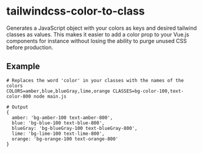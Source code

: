 # tailwindcss-color-to-class
Generates a JavaScript object with your colors as keys and desired tailwind classes as values. 
This makes it easier to add a color prop to your Vue.js components for instance without losing the ability to purge unused CSS before production.

## Example
```shell script
# Replaces the word 'color' in your classes with the names of the colors
COLORS=amber,blue,blueGray,lime,orange CLASSES=bg-color-100,text-color-800 node main.js

# Output
{
  amber: 'bg-amber-100 text-amber-800',
  blue: 'bg-blue-100 text-blue-800',
  blueGray: 'bg-blueGray-100 text-blueGray-800',
  lime: 'bg-lime-100 text-lime-800',
  orange: 'bg-orange-100 text-orange-800'
}
```
